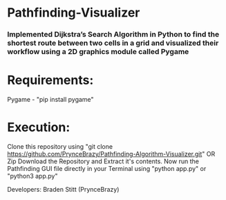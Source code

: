 # Pathfinding-Visualizer

### Implemented Dijkstra’s Search Algorithm in Python to find the shortest route between two cells in a grid and visualized their workflow using a 2D graphics module called Pygame

# Requirements:

Pygame - "pip install pygame"

# Execution:

Clone this repository using "git clone https://github.com/PrynceBrazy/Pathfinding-Algorithm-Visualizer.git"
OR Zip Download the Repository and Extract it's contents.
Now run the Pathfinding GUI file directly in your Terminal using "python app.py" or "python3 app.py"

Developers: Braden Stitt (PrynceBrazy)

